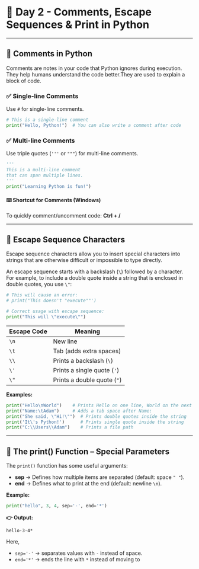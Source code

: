 # 📘 Day 2 - Comments, Escape Sequences & Print in Python

---

## 📌 Comments in Python

Comments are notes in your code that Python ignores during execution. They help humans understand the code better.They are used to explain a block of code.

### ✅ Single-line Comments

Use `#` for single-line comments.

```python
# This is a single-line comment
print("Hello, Python!")  # You can also write a comment after code
```

### ✅ Multi-line Comments

Use triple quotes (`'''` or `"""`) for multi-line comments.

```python
'''
This is a multi-line comment
that can span multiple lines.
'''
print("Learning Python is fun!")
```

#### ⌨️ Shortcut for Comments (Windows)

To quickly comment/uncomment code: **Ctrl + /**

---

## 📌 Escape Sequence Characters

Escape sequence characters allow you to insert special characters into strings that are otherwise difficult or impossible to type directly.

An escape sequence starts with a backslash (`\`) followed by a character.  
For example, to include a double quote inside a string that is enclosed in double quotes, you use `\"`:

```python
# This will cause an error:
# print("This doesn't "execute""')

# Correct usage with escape sequence:
print("This will \"execute\"")
```

| Escape Code | Meaning                        |
|-------------|-------------------------------|
| `\n`        | New line                      |
| `\t`        | Tab (adds extra spaces)       |
| `\\`        | Prints a backslash (`\`)      |
| `\'`        | Prints a single quote (`'`)   |
| `\"`        | Prints a double quote (`"`)   |

**Examples:**

```python
print("Hello\nWorld")    # Prints Hello on one line, World on the next line
print("Name:\tAdam")     # Adds a tab space after Name:
print("She said, \"Hi!\"")  # Prints double quotes inside the string
print('It\'s Python!')      # Prints single quote inside the string
print("C:\\Users\\Adam")    # Prints a file path
```

---

## 📌 The print() Function – Special Parameters

The `print()` function has some useful arguments:

- **sep** → Defines how multiple items are separated (default: space `" "`).
- **end** → Defines what to print at the end (default: newline `\n`).

**Example:**

```python
print("hello", 3, 4, sep='-', end='*')
```

**👉 Output:**
```
hello-3-4*
```

Here,

- `sep='-'` → separates values with `-` instead of space.
- `end='*'` → ends the line with `*` instead of moving to